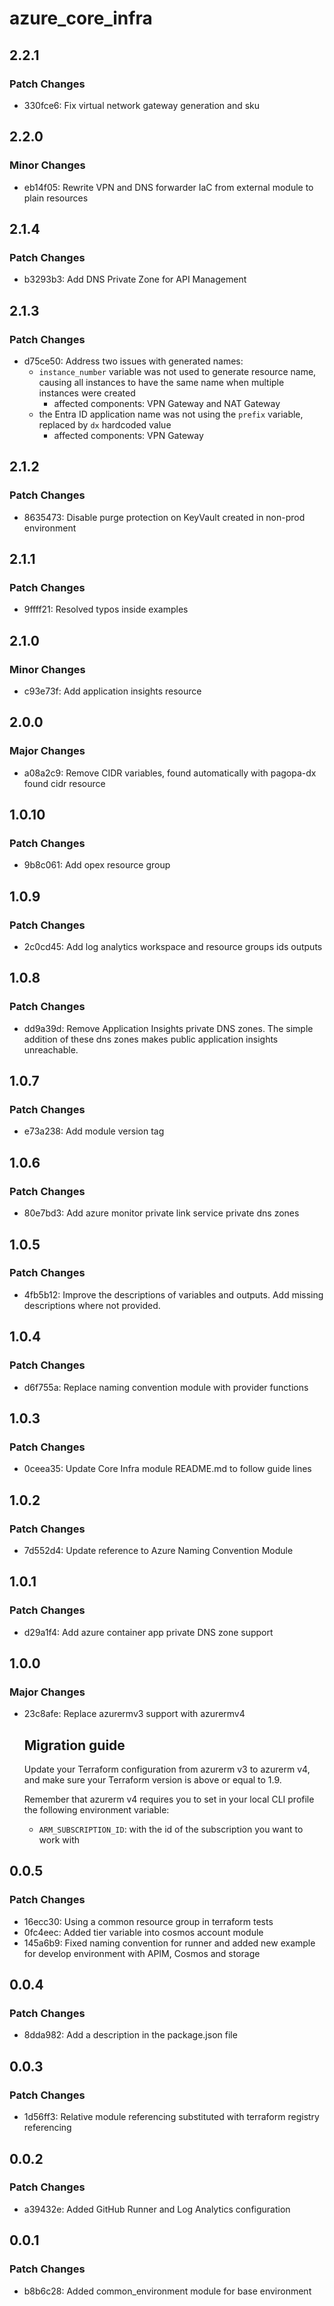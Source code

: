 # azure_core_infra

## 2.2.1

### Patch Changes

- 330fce6: Fix virtual network gateway generation and sku

## 2.2.0

### Minor Changes

- eb14f05: Rewrite VPN and DNS forwarder IaC from external module to plain resources

## 2.1.4

### Patch Changes

- b3293b3: Add DNS Private Zone for API Management

## 2.1.3

### Patch Changes

- d75ce50: Address two issues with generated names:
  - `instance_number` variable was not used to generate resource name, causing all instances to have the same name when multiple instances were created
    - affected components: VPN Gateway and NAT Gateway
  - the Entra ID application name was not using the `prefix` variable, replaced by `dx` hardcoded value
    - affected components: VPN Gateway

## 2.1.2

### Patch Changes

- 8635473: Disable purge protection on KeyVault created in non-prod environment

## 2.1.1

### Patch Changes

- 9ffff21: Resolved typos inside examples

## 2.1.0

### Minor Changes

- c93e73f: Add application insights resource

## 2.0.0

### Major Changes

- a08a2c9: Remove CIDR variables, found automatically with pagopa-dx found cidr resource

## 1.0.10

### Patch Changes

- 9b8c061: Add opex resource group

## 1.0.9

### Patch Changes

- 2c0cd45: Add log analytics workspace and resource groups ids outputs

## 1.0.8

### Patch Changes

- dd9a39d: Remove Application Insights private DNS zones. The simple addition of these dns zones makes public application insights unreachable.

## 1.0.7

### Patch Changes

- e73a238: Add module version tag

## 1.0.6

### Patch Changes

- 80e7bd3: Add azure monitor private link service private dns zones

## 1.0.5

### Patch Changes

- 4fb5b12: Improve the descriptions of variables and outputs. Add missing descriptions where not provided.

## 1.0.4

### Patch Changes

- d6f755a: Replace naming convention module with provider functions

## 1.0.3

### Patch Changes

- 0ceea35: Update Core Infra module README.md to follow guide lines

## 1.0.2

### Patch Changes

- 7d552d4: Update reference to Azure Naming Convention Module

## 1.0.1

### Patch Changes

- d29a1f4: Add azure container app private DNS zone support

## 1.0.0

### Major Changes

- 23c8afe: Replace azurermv3 support with azurermv4

  ## Migration guide

  Update your Terraform configuration from azurerm v3 to azurerm v4, and make sure your Terraform version is above or equal to 1.9.

  Remember that azurerm v4 requires you to set in your local CLI profile the following environment variable:
  - `ARM_SUBSCRIPTION_ID`: with the id of the subscription you want to work with

## 0.0.5

### Patch Changes

- 16ecc30: Using a common resource group in terraform tests
- 0fc4eec: Added tier variable into cosmos account module
- 145a6b9: Fixed naming convention for runner and added new example for develop environment with APIM, Cosmos and storage

## 0.0.4

### Patch Changes

- 8dda982: Add a description in the package.json file

## 0.0.3

### Patch Changes

- 1d56ff3: Relative module referencing substituted with terraform registry referencing

## 0.0.2

### Patch Changes

- a39432e: Added GitHub Runner and Log Analytics configuration

## 0.0.1

### Patch Changes

- b8b6c28: Added common_environment module for base environment
